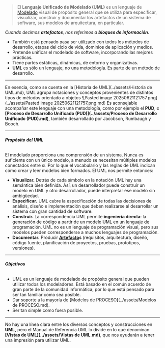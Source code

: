 > El **Lenguaje Unificado de Modelado (UML)** es un lenguaje de [Modelado](../assets/Modelado.md) visual de propósito general que se utiliza para especificar, visualizar, construir y documentar los artefactos de un sistema de software, sus modelos de arquitectura, en particular.

*Cuando decimos **artefactos**, nos referimos a **bloques de información**.*
- También está pensado pasa ser utilizado con todos los métodos de desarrollo, etapas del ciclo de vida, dominios de aplicación y medios. 
- Pretende unificar el modelado de software, incorporando las mejores prácticas. 
- Tiene partes estáticas, dinámicas, de entorno y organizativas.
- **UML** es sólo un lenguaje, no una metodología. Es parte de un método de desarrollo.
****
En esencia, como se cuenta en la [Historia de UML](../assets/Historia de UML.md), UML agrupa notaciones y conceptos provenientes de distintos tipos de métodos orientado a objetos
![Pasted image 20250621121757.png](../assets/Pasted image 20250621121757.png.md)
Es aconsejable acompañar este lenguaje con una metodología, como por ejemplo el **PUD**, o **[Proceso de Desarrollo Unificado (PUD)](../assets/Proceso de Desarrollo Unificado (PUD).md)**, también desarrollado por Jacobson, Rumbaugh y Booch.
****
###### **Propósito del UML**
El modelado proporciona una comprensión de un sistema. Nunca es suficiente con un único modelo, a menudo se necesitan múltiples modelos conectados entre sí. Por lo que el vocabulario y las reglas de UML indican cómo crear y leer modelos bien formados. El UML nos permite entonces:
- **Visualizar.** Detrás de cada símbolo en la notación UML hay una semántica bien definida. Así, un desarrollador puede construir un modelo en UML y otro desarrollador, puede interpretar ese modelo sin ambigüedad.
- **Especificar.** UML cubre la especificación de todas las decisiones de análisis, diseño e implementación que deben realizarse al desarrollar un sistema con gran cantidad de software.
- **Construir.** La correspondencia UML permite **ingeniería directa**: la generación de código a partir de un modelo UML en un lenguaje de programación. UML no es un lenguaje de programación visual, pero sus modelos pueden corresponderse a muchos lenguajes de programación.
- **Documentar.** Producir **[Artefacto](../assets/Artefacto.md)s** (requisitos, arquitectura, diseño, código fuente, planificación de proyectos, pruebas, prototipos, versiones).
****
###### **Objetivos**
- UML es un lenguaje de modelado de propósito general que pueden utilizar todos los modeladores. Está basado en el común acuerdo de gran parte de la comunidad informática, por lo que está pensado para ser tan familiar como sea posible.
- Dar soporte a la mayoría de [Modelos de PROCESO](../assets/Modelos de PROCESO.md).
- Ser tan simple como fuera posible.
****
No hay una línea clara entre los diversos conceptos y construcciones en **UML,** pero el Manual de Referencia UML lo divide en lo que denominan **[Vistas de UML](../assets/Vistas de UML.md)**, que nos ayudarán a tener una impresión para utilizar UML.
